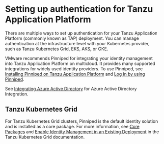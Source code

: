# Setting up authentication for Tanzu Application Platform

There are multiple ways to set up authentication for your Tanzu Application Platform 
(commonly known as TAP) deployment.
You can manage authentication at the infrastructure level with your Kubernetes provider,
such as Tanzu Kubernetes Grid, EKS, AKS, or GKE.

VMware recommends Pinniped for integrating your identity management into Tanzu Application Platform
on multicloud. It provides many supported integrations for widely used identity providers. 
To use Pinniped, see [Installing Pinniped on Tanzu Application Platform](pinniped-install-guide.hbs.md) and
[Log in by using Pinniped](pinniped-login.hbs.md).

See [Integrating Azure Active Directory](azure-ad.html) for Azure Active Directory Integration.

## <a id="tkg"></a> Tanzu Kubernetes Grid

For Tanzu Kubernetes Grid clusters, Pinniped is the default identity solution and is installed as a
core package. For more information, see
[Core Packages](https://docs.vmware.com/en/VMware-Tanzu-Kubernetes-Grid/1.4/vmware-tanzu-kubernetes-grid-14/GUID-packages-core-index.html) and
[Enable Identity Management in an Existing Deployment](https://docs.vmware.com/en/VMware-Tanzu-Kubernetes-Grid/1.4/vmware-tanzu-kubernetes-grid-14/GUID-cluster-lifecycle-enable-identity-management.html)
in the Tanzu Kubernetes Grid documentation.
